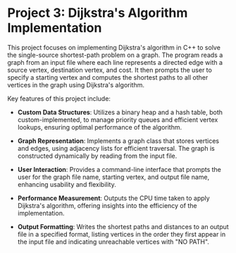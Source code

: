 # Project 3: Dijkstra's Algorithm Implementation

This project focuses on implementing Dijkstra's algorithm in C++ to solve the single-source shortest-path problem on a graph. The program reads a graph from an input file where each line represents a directed edge with a source vertex, destination vertex, and cost. It then prompts the user to specify a starting vertex and computes the shortest paths to all other vertices in the graph using Dijkstra's algorithm.

Key features of this project include:

- **Custom Data Structures**: Utilizes a binary heap and a hash table, both custom-implemented, to manage priority queues and efficient vertex lookups, ensuring optimal performance of the algorithm.
  
- **Graph Representation**: Implements a graph class that stores vertices and edges, using adjacency lists for efficient traversal. The graph is constructed dynamically by reading from the input file.
  
- **User Interaction**: Provides a command-line interface that prompts the user for the graph file name, starting vertex, and output file name, enhancing usability and flexibility.
  
- **Performance Measurement**: Outputs the CPU time taken to apply Dijkstra's algorithm, offering insights into the efficiency of the implementation.
  
- **Output Formatting**: Writes the shortest paths and distances to an output file in a specified format, listing vertices in the order they first appear in the input file and indicating unreachable vertices with "NO PATH".
